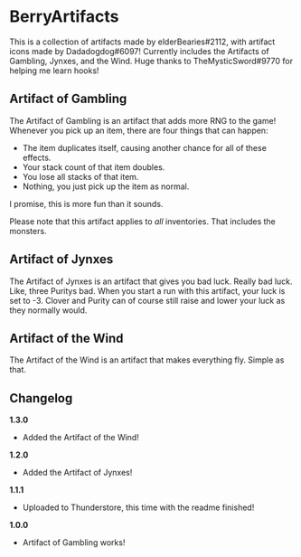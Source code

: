 # BerryArtifacts

This is a collection of artifacts made by elderBearies#2112, with artifact icons made by Dadadogdog#6097! Currently includes the Artifacts of Gambling, Jynxes, and the Wind.
Huge thanks to TheMysticSword#9770 for helping me learn hooks!

## Artifact of Gambling

The Artifact of Gambling is an artifact that adds more RNG to the game!
Whenever you pick up an item, there are four things that can happen:

* The item duplicates itself, causing another chance for all of these effects.
* Your stack count of that item doubles.
* You lose all stacks of that item.
* Nothing, you just pick up the item as normal.

I promise, this is more fun than it sounds.

Please note that this artifact applies to *all* inventories. That includes the monsters.

## Artifact of Jynxes

The Artifact of Jynxes is an artifact that gives you bad luck. Really bad luck. Like, three Puritys bad.
When you start a run with this artifact, your luck is set to -3. Clover and Purity can of course still raise and lower your luck as they normally would.

## Artifact of the Wind

The Artifact of the Wind is an artifact that makes everything fly. Simple as that.

## Changelog

**1.3.0**

* Added the Artifact of the Wind!

**1.2.0**

* Added the Artifact of Jynxes!

**1.1.1**

* Uploaded to Thunderstore, this time with the readme finished!

**1.0.0**

* Artifact of Gambling works!

